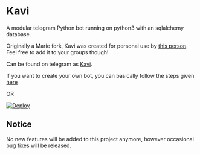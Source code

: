 # Kavi 
A modular telegram Python bot running on python3 with an sqlalchemy database.

Originally a Marie fork, Kavi was created for personal use by [this person](https://t.me/STD_KING). Feel free to add it to your groups though!

Can be found on telegram as [Kavi](https://t.me/KaviRobot).

If you want to create your own bot, you can basically follow the steps given [here](https://github.com/PaulSonOfLars/tgbot/blob/master/README.md)

OR

[![Deploy](https://www.herokucdn.com/deploy/button.svg)](https://heroku.com/deploy?template=https://github.com/StdKing/KaviRobot.git)



## Notice
No new features will be added to this project anymore, however occasional bug fixes will be released.
